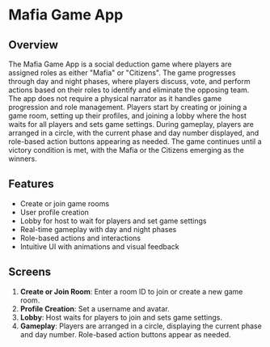 # Mafia Game App

## Overview
The Mafia Game App is a social deduction game where players are assigned roles as either "Mafia" or "Citizens". The game progresses through day and night phases, where players discuss, vote, and perform actions based on their roles to identify and eliminate the opposing team. The app does not require a physical narrator as it handles game progression and role management. Players start by creating or joining a game room, setting up their profiles, and joining a lobby where the host waits for all players and sets game settings. During gameplay, players are arranged in a circle, with the current phase and day number displayed, and role-based action buttons appearing as needed. The game continues until a victory condition is met, with the Mafia or the Citizens emerging as the winners.

## Features
- Create or join game rooms
- User profile creation
- Lobby for host to wait for players and set game settings
- Real-time gameplay with day and night phases
- Role-based actions and interactions
- Intuitive UI with animations and visual feedback

## Screens
1. **Create or Join Room**: Enter a room ID to join or create a new game room.
2. **Profile Creation**: Set a username and avatar.
3. **Lobby**: Host waits for players to join and sets game settings.
4. **Gameplay**: Players are arranged in a circle, displaying the current phase and day number. Role-based action buttons appear as needed.
